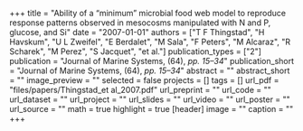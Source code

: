 +++
title = "Ability of a “minimum” microbial food web model to reproduce response patterns observed in mesocosms manipulated with N and P, glucose, and Si"
date = "2007-01-01"
authors = ["T F Thingstad", "H Havskum", "U L Zweifel", "E Berdalet", "M Sala", "F Peters", "M Alcaraz", "R Scharek", "M Perez", "S Jacquet", "et al."]
publication_types = ["2"]
publication = "Journal of Marine Systems, (64), _pp. 15–34_"
publication_short = "Journal of Marine Systems, (64), _pp. 15–34_"
abstract = ""
abstract_short = ""
image_preview = ""
selected = false
projects = []
tags = []
url_pdf = "files/papers/Thingstad_et al_2007.pdf"
url_preprint = ""
url_code = ""
url_dataset = ""
url_project = ""
url_slides = ""
url_video = ""
url_poster = ""
url_source = ""
math = true
highlight = true
[header]
image = ""
caption = ""
+++
